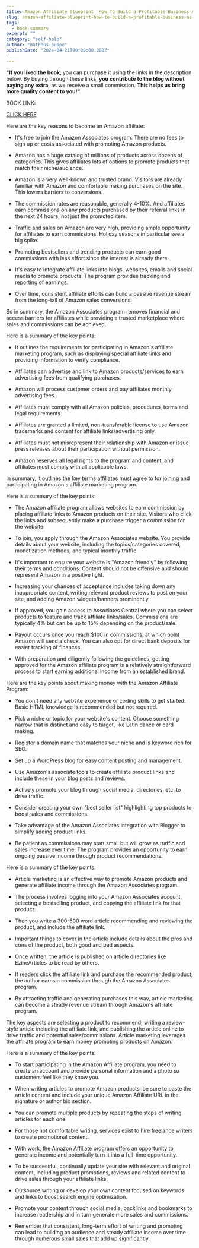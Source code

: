 ```yaml
---
title: Amazon Affiliate Blueprint_ How To Build a Profitable Business As An Amazon Associates - Agrawal, Harsh
slug: amazon-affiliate-blueprint-how-to-build-a-profitable-business-as-an-amazon-associates-agrawal-harsh
tags: 
  - book-summary
excerpt: ""
category: "self-help"
author: "matheus-puppe"
publishDate: "2024-04-21T00:00:00.000Z"

---
```


**"If you liked the book**, you can purchase it using the links in the description below. By buying through these links, **you contribute to the blog without paying any extra**, as we receive a small commission. **This helps us bring more quality content to you!"**


BOOK LINK:

[CLICK HERE](https://www.amazon.com/gp/search?ie=UTF8&tag=matheuspupp0a-20&linkCode=ur2&linkId=4410b525877ab397377c2b5e60711c1a&camp=1789&creative=9325&index=books&keywords=amazon-affiliate-blueprint-how-to-build-a-profitable-business-as-an-amazon-associates-agrawal-harsh)



 Here are the key reasons to become an Amazon affiliate:

- It's free to join the Amazon Associates program. There are no fees to sign up or costs associated with promoting Amazon products.

- Amazon has a huge catalog of millions of products across dozens of categories. This gives affiliates lots of options to promote products that match their niche/audience. 

- Amazon is a very well-known and trusted brand. Visitors are already familiar with Amazon and comfortable making purchases on the site. This lowers barriers to conversions.

- The commission rates are reasonable, generally 4-10%. And affiliates earn commissions on any products purchased by their referral links in the next 24 hours, not just the promoted item.

- Traffic and sales on Amazon are very high, providing ample opportunity for affiliates to earn commissions. Holiday seasons in particular see a big spike.

- Promoting bestsellers and trending products can earn good commissions with less effort since the interest is already there. 

- It's easy to integrate affiliate links into blogs, websites, emails and social media to promote products. The program provides tracking and reporting of earnings.

- Over time, consistent affiliate efforts can build a passive revenue stream from the long-tail of Amazon sales conversions.

So in summary, the Amazon Associates program removes financial and access barriers for affiliates while providing a trusted marketplace where sales and commissions can be achieved.

 Here is a summary of the key points:

- It outlines the requirements for participating in Amazon's affiliate marketing program, such as displaying special affiliate links and providing information to verify compliance. 

- Affiliates can advertise and link to Amazon products/services to earn advertising fees from qualifying purchases. 

- Amazon will process customer orders and pay affiliates monthly advertising fees. 

- Affiliates must comply with all Amazon policies, procedures, terms and legal requirements. 

- Affiliates are granted a limited, non-transferable license to use Amazon trademarks and content for affiliate links/advertising only.

- Affiliates must not misrepresent their relationship with Amazon or issue press releases about their participation without permission.  

- Amazon reserves all legal rights to the program and content, and affiliates must comply with all applicable laws.

In summary, it outlines the key terms affiliates must agree to for joining and participating in Amazon's affiliate marketing program.

 Here is a summary of the key points:

- The Amazon affiliate program allows websites to earn commission by placing affiliate links to Amazon products on their site. Visitors who click the links and subsequently make a purchase trigger a commission for the website. 

- To join, you apply through the Amazon Associates website. You provide details about your website, including the topics/categories covered, monetization methods, and typical monthly traffic. 

- It's important to ensure your website is "Amazon friendly" by following their terms and conditions. Content should not be offensive and should represent Amazon in a positive light. 

- Increasing your chances of acceptance includes taking down any inappropriate content, writing relevant product reviews to post on your site, and adding Amazon widgets/banners prominently. 

- If approved, you gain access to Associates Central where you can select products to feature and track affiliate links/sales. Commissions are typically 4% but can be up to 15% depending on the product/sale.

- Payout occurs once you reach $100 in commissions, at which point Amazon will send a check. You can also opt for direct bank deposits for easier tracking of finances. 

- With preparation and diligently following the guidelines, getting approved for the Amazon affiliate program is a relatively straightforward process to start earning additional income from an established brand.

 Here are the key points about making money with the Amazon Affiliate Program:

- You don't need any website experience or coding skills to get started. Basic HTML knowledge is recommended but not required. 

- Pick a niche or topic for your website's content. Choose something narrow that is distinct and easy to target, like Latin dance or card making. 

- Register a domain name that matches your niche and is keyword rich for SEO. 

- Set up a WordPress blog for easy content posting and management. 

- Use Amazon's associate tools to create affiliate product links and include these in your blog posts and reviews. 

- Actively promote your blog through social media, directories, etc. to drive traffic. 

- Consider creating your own "best seller list" highlighting top products to boost sales and commissions. 

- Take advantage of the Amazon Associates integration with Blogger to simplify adding product links. 

- Be patient as commissions may start small but will grow as traffic and sales increase over time. The program provides an opportunity to earn ongoing passive income through product recommendations.

 Here is a summary of the key points:

- Article marketing is an effective way to promote Amazon products and generate affiliate income through the Amazon Associates program. 

- The process involves logging into your Amazon Associates account, selecting a bestselling product, and copying the affiliate link for that product. 

- Then you write a 300-500 word article recommending and reviewing the product, and include the affiliate link. 

- Important things to cover in the article include details about the pros and cons of the product, both good and bad aspects. 

- Once written, the article is published on article directories like EzineArticles to be read by others. 

- If readers click the affiliate link and purchase the recommended product, the author earns a commission through the Amazon Associates program. 

- By attracting traffic and generating purchases this way, article marketing can become a steady revenue stream through Amazon's affiliate program.

The key aspects are selecting a product to recommend, writing a review-style article including the affiliate link, and publishing the article online to drive traffic and potential sales/commissions. Article marketing leverages the affiliate program to earn money promoting products on Amazon.

 Here is a summary of the key points:

- To start participating in the Amazon Affiliate program, you need to create an account and provide personal information and a photo so customers feel like they know you. 

- When writing articles to promote Amazon products, be sure to paste the article content and include your unique Amazon Affiliate URL in the signature or author bio section. 

- You can promote multiple products by repeating the steps of writing articles for each one. 

- For those not comfortable writing, services exist to hire freelance writers to create promotional content. 

- With work, the Amazon Affiliate program offers an opportunity to generate income and potentially turn it into a full-time opportunity.

- To be successful, continually update your site with relevant and original content, including product promotions, reviews and related content to drive sales through your affiliate links. 

- Outsource writing or develop your own content focused on keywords and links to boost search engine optimization. 

- Promote your content through social media, backlinks and bookmarks to increase readership and in turn generate more sales and commissions. 

- Remember that consistent, long-term effort of writing and promoting can lead to building an audience and steady affiliate income over time through numerous small sales that add up significantly.